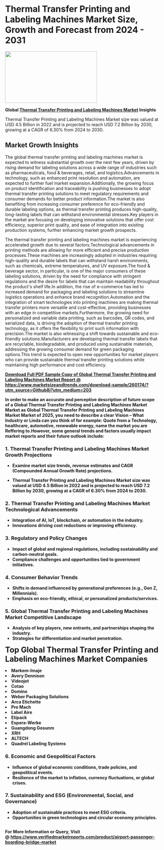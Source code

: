 <H1>Thermal Transfer Printing and Labeling Machines Market Size, Growth and Forecast from 2024 - 2031</H1><img class="aligncenter size-medium wp-image-584254" src="https://thirdeyenews.in/wp-content/uploads/2024/09/Global-Market-Research-300x168.jpeg" alt="" width="300" height="168" /><p><strong>Global&nbsp;<a href="https://www.marketsizeandtrends.com/download-sample/260174/?utm_source=Github8j?utm_medium=203">Thermal Transfer Printing and Labeling Machines Market</a> Insights</strong></p><p>Thermal Transfer Printing and Labeling Machines Market size was valued at USD 4.5 Billion in 2022 and is projected to reach USD 7.2 Billion by 2030, growing at a CAGR of 6.30% from 2024 to 2030.</p><p><h2>Market Growth Insights</h2> <p>The global thermal transfer printing and labeling machines market is expected to witness substantial growth over the next few years, driven by rising demand for labeling solutions across a wide range of industries such as pharmaceuticals, food & beverages, retail, and logistics.Advancements in technology, such as enhanced print resolution and automation, are expected to further fuel market expansion.Additionally, the growing focus on product identification and traceability is pushing businesses to adopt thermal transfer printing solutions to meet regulatory requirements and consumer demands for better product information.The market is also benefiting from increasing consumer preference for eco-friendly and durable labeling options, as thermal transfer printing produces high-quality, long-lasting labels that can withstand environmental stresses.Key players in the market are focusing on developing innovative solutions that offer cost efficiency, superior print quality, and ease of integration into existing production systems, further enhancing market growth prospects.</p> <p><strong><a href="#"></a></strong></p> <p>The thermal transfer printing and labeling machines market is experiencing accelerated growth due to several factors.Technological advancements in printing methods are allowing for more efficient and precise production processes.These machines are increasingly adopted in industries requiring high-quality and durable labels that can withstand harsh environments, such as chemicals, extreme temperatures, and UV exposure.The food & beverage sector, in particular, is one of the major consumers of these labeling solutions, driven by the need for compliance with stringent regulations and the desire for labels that can maintain readability throughout the product's shelf life.In addition, the rise of e-commerce has led to increased demand for packaging and labeling solutions to streamline logistics operations and enhance brand recognition.Automation and the integration of smart technologies into printing machines are making thermal transfer printers more versatile and cost-effective, providing businesses with an edge in competitive markets.Furthermore, the growing need for personalized and variable data printing, such as barcodes, QR codes, and serialized data, is driving the adoption of thermal transfer printing technology, as it offers the flexibility to print such information with precision.The market is also witnessing a shift towards sustainable and eco-friendly solutions.Manufacturers are developing thermal transfer labels that are recyclable, biodegradable, and produced using sustainable materials, addressing the growing consumer demand for green packaging options.This trend is expected to open new opportunities for market players who can provide sustainable thermal transfer printing solutions while maintaining high performance and cost efficiency.</p> <p><strong><a href="#"></p><p><span class=""><strong>Download Full PDF Sample Copy of Global Thermal Transfer Printing and Labeling Machines Market Report</strong> @ <a href="https://www.marketsizeandtrends.com/download-sample/260174/?utm_source=Github8j?utm_medium=203" target="_blank">https://www.marketsizeandtrends.com/download-sample/260174/?utm_source=Github8j?utm_medium=203</a></span></p><p>In order to make an accurate and perceptive description of future scope of a Global&nbsp;Thermal Transfer Printing and Labeling Machines Market Market as Global&nbsp;Thermal Transfer Printing and Labeling Machines Market Market of 2025, you need to describe a clear Vision &ndash; What Industry or Linda can you think of for example: Quote from a Technology, healthcare, automotive, renewable energy, name the market you are Reffering to.However, some general trends and factors usually impact market reports and their future outlook include:</p><h3>1.&nbsp;<strong>Thermal Transfer Printing and Labeling Machines Market Growth Projections</strong></h3><ul><li>Examine market size trends, revenue estimates and CAGR (Compounded Annual Growth Rate) projections.</li><li><p>Thermal Transfer Printing and Labeling Machines Market size was valued at USD 4.5 Billion in 2022 and is projected to reach USD 7.2 Billion by 2030, growing at a CAGR of 6.30% from 2024 to 2030.</p></li></ul><h3>2.&nbsp;<strong>Thermal Transfer Printing and Labeling Machines Market Technological Advancements</strong></h3><ul><li>Integration of AI, IoT, blockchain, or automation in the industry.</li><li>Innovations driving cost reductions or improving efficiency.</li></ul><h3>3.&nbsp;<strong>Regulatory and Policy Changes</strong></h3><ul><li>Impact of global and regional regulations, including sustainability and carbon-neutral goals.</li><li>Compliance challenges and opportunities tied to government initiatives.</li></ul><h3>4.&nbsp;<strong>Consumer Behavior Trends</strong></h3><ul><li>Shifts in demand influenced by generational preferences (e.g., Gen Z, Millennials).</li><li>Emphasis on eco-friendly, ethical, or personalized products/services.</li></ul><h3>5.&nbsp;<strong>Global Thermal Transfer Printing and Labeling Machines Market Competitive Landscape</strong></h3><ul><li>Analysis of key players, new entrants, and partnerships shaping the industry.</li><li>Strategies for differentiation and market penetration.</li></ul><p data-pm-slice="1 1 []"><span style="color: inherit; font-family: inherit; font-size: 25px;">Top Global Thermal Transfer Printing and Labeling Machines Market Companies</span></p><div class="" data-test-id=""><p><li>Markem-Imaje</li><li> Avery Dennison</li><li> Videojet</li><li> Cotao</li><li> Domino</li><li> Weber Packaging Solutions</li><li> Arca Etichette</li><li> Pro Mach</li><li> Label Aire</li><li> Etipack</li><li> Espera-Werke</li><li> Guangdong Gosunm</li><li> XRH</li><li> ALTECH</li><li> Quadrel Labeling Systems</li></p></div><h3>6.&nbsp;<strong>Economic and Geopolitical Factors</strong></h3><ul><li>Influence of global economic conditions, trade policies, and geopolitical events.</li><li>Resilience of the market to inflation, currency fluctuations, or global crises.</li></ul><h3>7.&nbsp;<strong>Sustainability and ESG (Environmental, Social, and Governance)</strong></h3><ul><li>Adoption of sustainable practices to meet ESG criteria.</li><li>Opportunities in green technologies and circular economy principles.</li></ul><h2><strong style="font-size: 14px;">For More Information or Query, Visit @&nbsp;</strong><a style="background-color: #ffffff; font-size: 14px;" href="https://www.marketsizeandtrends.com/report/thermal-transfer-printing-and-labeling-machines-market/" target="_blank">https://www.verifiedmarketreports.com/product/airport-passenger-boarding-bridge-market</a></h2>